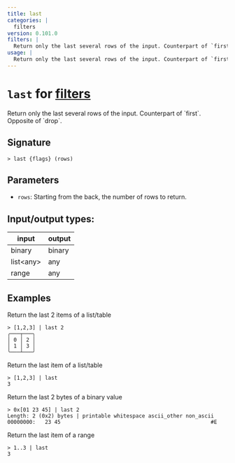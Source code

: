 ```yaml
---
title: last
categories: |
  filters
version: 0.101.0
filters: |
  Return only the last several rows of the input. Counterpart of `first`. Opposite of `drop`.
usage: |
  Return only the last several rows of the input. Counterpart of `first`. Opposite of `drop`.
---
```

<!-- This file is automatically generated. Please edit the command in https://github.com/nushell/nushell instead. -->

# `last` for [filters](/commands/categories/filters.md)

<div class='command-title'>Return only the last several rows of the input. Counterpart of `first`. Opposite of `drop`.</div>

## Signature

```> last {flags} (rows)```

## Parameters

 -  `rows`: Starting from the back, the number of rows to return.


## Input/output types:

| input     | output |
| --------- | ------ |
| binary    | binary |
| list\<any\> | any    |
| range     | any    |
## Examples

Return the last 2 items of a list/table
```nu
> [1,2,3] | last 2
╭───┬───╮
│ 0 │ 2 │
│ 1 │ 3 │
╰───┴───╯

```

Return the last item of a list/table
```nu
> [1,2,3] | last
3
```

Return the last 2 bytes of a binary value
```nu
> 0x[01 23 45] | last 2
Length: 2 (0x2) bytes | printable whitespace ascii_other non_ascii
00000000:   23 45                                                #E

```

Return the last item of a range
```nu
> 1..3 | last
3
```
